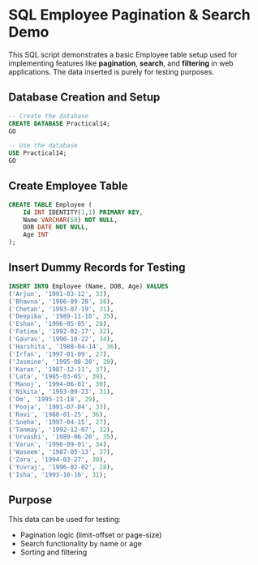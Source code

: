 # SQL Employee Pagination & Search Demo

This SQL script demonstrates a basic Employee table setup used for implementing features like **pagination**, **search**, and **filtering** in web applications. The data inserted is purely for testing purposes.

## Database Creation and Setup

```sql
-- Create the database
CREATE DATABASE Practical14;
GO

-- Use the database
USE Practical14;
GO
```

## Create Employee Table

```sql
CREATE TABLE Employee (
    Id INT IDENTITY(1,1) PRIMARY KEY,
    Name VARCHAR(50) NOT NULL,
    DOB DATE NOT NULL,
    Age INT
);
```

## Insert Dummy Records for Testing

```sql
INSERT INTO Employee (Name, DOB, Age) VALUES
('Arjun', '1991-03-12', 33),
('Bhavna', '1986-09-28', 38),
('Chetan', '1993-07-19', 31),
('Deepika', '1989-11-10', 35),
('Eshan', '1996-05-05', 28),
('Fatima', '1992-02-17', 32),
('Gaurav', '1990-10-22', 34),
('Harshita', '1988-04-14', 36),
('Irfan', '1997-01-09', 27),
('Jasmine', '1995-08-30', 29),
('Karan', '1987-12-11', 37),
('Lata', '1985-03-05', 39),
('Manoj', '1994-06-01', 30),
('Nikita', '1993-09-23', 31),
('Om', '1995-11-18', 29),
('Pooja', '1991-07-04', 33),
('Ravi', '1988-01-25', 36),
('Sneha', '1997-04-15', 27),
('Tanmay', '1992-12-07', 32),
('Urvashi', '1989-06-20', 35),
('Varun', '1990-09-01', 34),
('Waseem', '1987-05-13', 37),
('Zara', '1994-03-27', 30),
('Yuvraj', '1996-02-02', 28),
('Isha', '1993-10-16', 31);
```

## Purpose

This data can be used for testing:
- Pagination logic (limit-offset or page-size)
- Search functionality by name or age
- Sorting and filtering
